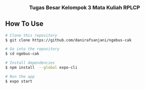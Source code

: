 <h3 align="center">Tugas Besar Kelompok 3 Mata Kuliah RPLCP</h3>

## How To Use
```bash
# Clone this repository
$ git clone https://github.com/danirafsanjani/ngebus-cak

# Go into the repository
$ cd ngebus-cak

# Install dependencies
$ npm install  --global expo-cli

# Run the app
$ expo start
```

